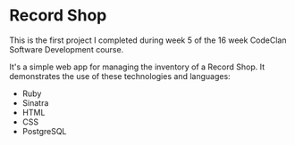 # Record Shop

This is the first project I completed during week 5 of the 16 week CodeClan Software Development course.

It's a simple web app for managing the inventory of a Record Shop. It demonstrates the use of these technologies and languages:

- Ruby
- Sinatra
- HTML
- CSS
- PostgreSQL
